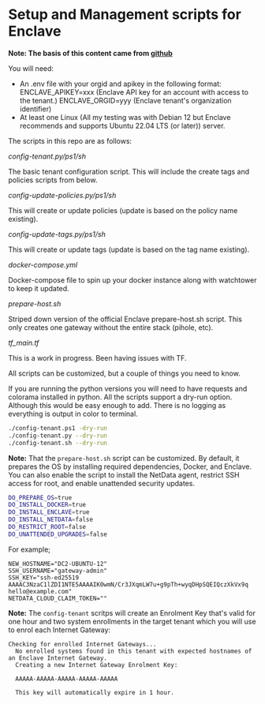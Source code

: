 # Setup and Management scripts for Enclave

__Note: The basis of this content came from [github](https://github.com/enclave-networks/internet-gateway)__

You will need:

- An .env file with your orgid and apikey in the following format:
      ENCLAVE_APIKEY=xxx (Enclave API key for an account with access to the tenant.)
      ENCLAVE_ORGID=yyy (Enclave tenant's organization identifier)
- At least one Linux (All my testing was with Debian 12 but Enclave recommends and supports Ubuntu 22.04 LTS (or later)) server.

The scripts in this repo are as follows:

*config-tenant.py/ps1/sh*

The basic tenant configuration script. This will include the create tags and policies scripts from below.

*config-update-policies.py/ps1/sh*

This will create or update policies (update is based on the policy name existing).

*config-update-tags.py/ps1/sh*

This will create or update tags (update is based on the tag name existing).

*docker-compose.yml*

Docker-compose file to spin up your docker instance along with watchtower to keep it updated.

*prepare-host.sh*

Striped down version of the official Enclave prepare-host.sh script.  This only creates one gateway without the entire stack (pihole, etc).

*tf_main.tf*

This is a work in progress.  Been having issues with TF.

All scripts can be customized, but a couple of things you need to know.

If you are running the python versions you will need to have requests and colorama installed in python.
All the scripts support a dry-run option. Although this would be easy enough to add.
There is no logging as everything is output in color to terminal.

```bash
./config-tenant.ps1 -dry-run
./config-tenant.py --dry-run
./config-tenant.sh --dry-run
```

__Note:__ That the `prepare-host.sh` script can be customized. By default, it prepares the OS by installing required dependencies, Docker, and Enclave. You can also enable the script to install the NetData agent, restrict SSH access for root, and enable unattended security updates.

```bash
DO_PREPARE_OS=true
DO_INSTALL_DOCKER=true
DO_INSTALL_ENCLAVE=true
DO_INSTALL_NETDATA=false
DO_RESTRICT_ROOT=false
DO_UNATTENDED_UPGRADES=false
```

For example;

```shell
NEW_HOSTNAME="DC2-UBUNTU-12"
SSH_USERNAME="gateway-admin"
SSH_KEY="ssh-ed25519 AAAAC3NzaC1lZDI1NTE5AAAAIK0wmN/Cr3JXqmLW7u+g9pTh+wyqDHpSQEIQczXkVx9q hello@example.com"
NETDATA_CLOUD_CLAIM_TOKEN=""
```

__Note:__ The `config-tenant` scritps will create an Enrolment Key that's valid for one hour and two system enrollments in the target tenant which you will use to enrol each Internet Gateway:

```shell
Checking for enrolled Internet Gateways...
  No enrolled systems found in this tenant with expected hostnames of an Enclave Internet Gateway.
  Creating a new Internet Gateway Enrolment Key:

  AAAAA-AAAAA-AAAAA-AAAAA-AAAAA

  This key will automatically expire in 1 hour.
```
